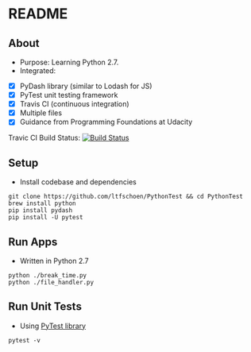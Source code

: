 README
============

About
-------
- Purpose: Learning Python 2.7.
- Integrated:

* [x] PyDash library (similar to Lodash for JS)
* [x] PyTest unit testing framework
* [x] Travis CI (continuous integration)
* [x] Multiple files
* [x] Guidance from Programming Foundations at Udacity

Travic CI Build Status: [![Build Status](https://api.travis-ci.org/ltfschoen/PythonTest.svg)](https://travis-ci.org/ltfschoen/PythonTest)

Setup
-------
- Install codebase and dependencies
```
git clone https://github.com/ltfschoen/PythonTest && cd PythonTest
brew install python
pip install pydash
pip install -U pytest
```

Run Apps
-------
- Written in Python 2.7
```
python ./break_time.py
python ./file_handler.py
```

Run Unit Tests
-------
- Using [PyTest library](http://doc.pytest.org/)
```
pytest -v
```